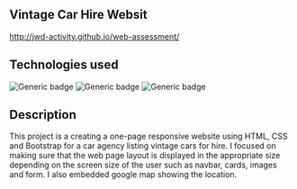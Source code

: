 ## Vintage Car Hire Websit
http://jwd-activity.github.io/web-assessment/

## Technologies used
![Generic badge](https://img.shields.io/badge/HTML-E96228.svg)
![Generic badge](https://img.shields.io/badge/CSS-264DE4.svg) 
![Generic badge](https://img.shields.io/badge/Bootstrap-blueviolet.svg)

## Description
This project is a creating a one-page responsive website using HTML, CSS and Bootstrap for a car agency listing vintage cars for hire. I focused on making sure that the web page layout is displayed in the appropriate size depending on the screen size of the user such as navbar, cards, images and form. I also embedded google map showing the location.
